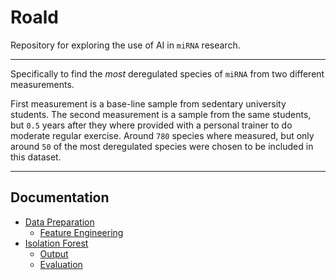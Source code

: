 # Roald
Repository for exploring the use of AI in `miRNA` research.

---

Specifically to find the *most* deregulated species of `miRNA` from two different measurements. 

First measurement is a base-line sample from sedentary university students. The second measurement is a sample from the same students, but `0.5` years after they where provided with a personal trainer to do moderate regular exercise. Around `780` species where measured, but only around `50` of the most deregulated species were chosen to be included in this dataset.

---

## Documentation
- [Data Preparation](documentation.md#data-preparation)
    - [Feature Engineering](documentation.md#Feature-Engineering)
- [Isolation Forest](documentation.md#Isolation-Forest)
    - [Output](documentation.md#Output)
    - [Evaluation](documentation.md#Evaluation)
